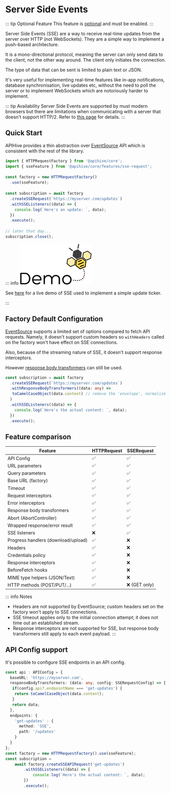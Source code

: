 # Server Side Events
::: tip Optional Feature
This feature is [optional](/guide/optional-features) and must be enabled.
:::

Server Side Events (SSE) are a way to receive real-time updates from the server over HTTP (not WebSockets). They are a simple way to implement a push-based architecture.

It is a mono-directional protocol, meaning the server can only send data to the client, not the other way around. The client only initiates the connection.

The type of data that can be sent is limited to plain text or JSON.

It's very useful for implementing real-time features like in-app notifications, database synchronisation, live updates etc, without the need to poll the server or to implement WebSockets which are notoriously harder to implement.

::: tip Availability
Server Side Events are supported by must modern browsers but there are limitations when communicating with a server that doesn't support HTTP/2.
Refer to [this page](https://developer.mozilla.org/en-US/docs/Web/API/EventSource) for details.
:::

## Quick Start

APIHive provides a thin abstraction over [EventSource](https://developer.mozilla.org/en-US/docs/Web/API/EventSource) API which is consistent with the rest of the library.

```typescript
import { HTTPRequestFactory } from '@apihive/core';
import { sseFeature } from '@apihive/core/features/sse-request';

const factory = new HTTPRequestFactory()
  .use(sseFeature);

const subscription = await factory
  .createSSERequest(`https://myserver.com/updates`)
  .withSSEListeners((data) => {
    console.log(`Here's an update: `, data);
  })
  .execute();

// later that day...
subscription.close();
```

::: info
<a href="../demos/sse-ticker/"><img src="/images/apihive-demo-button.png" alt="Demo" class="demo-button" /></a> 
<p>See <a href="../demos/sse-ticker/">here</a> for a live demo of SSE used to implement a simple update ticker.</p>
:::


## Factory Default Configuration

[EventSource](https://developer.mozilla.org/en-US/docs/Web/API/EventSource) supports a limited set of options compared to fetch API requests. Namely, it doesn't support custom headers so `withHeaders` called on the factory won't have effect on SSE connections.

Also, because of the streaming nature of SSE, it doesn't support response interceptors. 

However [response body transformers](/guide/response-body-transformers) can still be used.

```typescript
const subscription = await factory
  .createSSERequest(`https://myserver.com/updates`)
  .withResponseBodyTransformers((data: any) => 
   toCamelCaseObject(data.content) // remove the 'envelope', normalize case
  )
  .withSSEListeners((data) => {
    console.log(`Here's the actual content: `, data);
  })
  .execute();
```
## Feature comparison

| Feature | HTTPRequest | SSERequest |
| --- | --- | --- |
| API Config | ✅ | ✅ |
| URL parameters | ✅ | ✅ |
| Query parameters | ✅ | ✅ |
| Base URL (factory) | ✅ | ✅ |
| Timeout | ✅ | ✅ |
| Request interceptors | ✅ | ✅ |
| Error interceptors | ✅ | ✅ |
| Response body transformers | ✅ | ✅ |
| Abort (AbortController) | ✅ | ✅ |
| Wrapped response/error result | ✅ | ✅ |
| SSE listeners | ❌ | ✅ |
| Progress handlers (download/upload) | ✅ | ❌ |
| Headers | ✅ | ❌ |
| Credentials policy | ✅ | ❌ |
| Response interceptors | ✅ | ❌ |
| BeforeFetch hooks | ✅ | ❌ |
| MIME type helpers (JSON/Text) | ✅ | ❌ |
| HTTP methods (POST/PUT/...) | ✅ | ❌ (GET only) |

::: info Notes
- Headers are not supported by EventSource; custom headers set on the factory won't apply to SSE connections.
- SSE timeout applies only to the initial connection attempt; it does not time out an established stream.
- Response interceptors are not supported for SSE, but response body transformers still apply to each event payload.
:::

## API Config support

It's possible to configure SSE endpoints in an API config.

```typescript
const api : APIConfig = {
  baseURL: 'https://myserver.com',
  responseBodyTransformers: (data: any, config: SSERequestConfig) => {
   if(config.api?.endpointName === 'get-updates') {
    return toCamelCaseObject(data.content);
   }
   return data;    
  },
  endpoints: {
    'get-updates' : {
      method: 'SSE',
      path: '/updates'
    }
  }
};
const factory = new HTTPRequestFactory().use(sseFeature);
const subscription = 
    await factory.createSSEAPIRequest('get-updates')
        .withSSEListeners((data) => {
            console.log(`Here's the actual content: `, data);
        })
        .execute();
```
